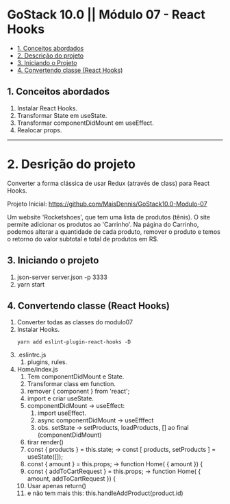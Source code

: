 # GoStack 10.0 || Módulo 07 - React Hooks

* [1. Conceitos abordados](#1-conceitos-abordados)
* [2. Descrição do projeto](#2-descrição-do-projeto)
* [3. Iniciando o Projeto](#3-iniciando-o-projeto)
* [4. Convertendo classe (React Hooks)](#4-convertendo-classe-(react-hooks))

## 1. Conceitos abordados

1.  Instalar React Hooks.
2.  Transformar State em useState.
3.  Transformar componentDidMount em useEffect.
4.  Realocar props.

___

# 2. Desrição do projeto

Converter a forma clássica de usar Redux (através de class) para React Hooks.

Projeto Inicial: https://github.com/MaisDennis/GoStack10.0-Modulo-07

Um website 'Rocketshoes', que tem uma lista de produtos (tênis). O site permite adicionar os produtos ao 'Carrinho'. Na página do Carrinho,  podemos alterar a quantidade de cada produto, remover o produto e temos o retorno do valor subtotal e total de produtos em R$.

## 3. Iniciando o projeto

1.  json-server server.json -p 3333
2.  yarn start

## 4. Convertendo classe (React Hooks)

1.  Converter todas as classes do modulo07
2.  Instalar Hooks.
    ```
    yarn add eslint-plugin-react-hooks -D
    ```
3.  .eslintrc.js
    1.  plugins, rules.
4.  Home/index.js
    1.  Tem componentDidMount e State.
    2.  Transformar class em function.
    3.  remover { component } from 'react';
    4.  import e criar useState.
    5.  componentDidMount -> useEffect:
        1.  import useEffect.
        2.  async componentDidMount -> useEfffect
        3.  obs. setState -> setProducts, loadProducts, [] ao final (componentDidMount)
    6.  tirar render()
    7.  const { products } = this.state; -> const [ products, setProducts ] = useState([]);
    8.  const { amount } = this.props; -> function Home( { amount }) {
    9.  const { addToCartRequest } = this.props; -> function Home( { amount, addToCartRequest }) {
    9.  Usar apenas return()
    10. e não tem mais this: this.handleAddProduct(product.id)



